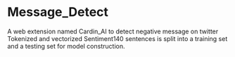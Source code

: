 # Message_Detect
A web extension named Cardin_AI to detect negative message on twitter 
Tokenized and vectorized Sentiment140 sentences is split into a training set and a testing set for model construction. 
